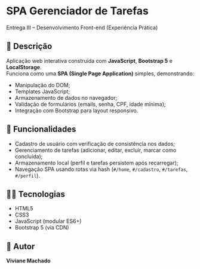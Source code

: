 # SPA Gerenciador de Tarefas
Entrega III – Desenvolvimento Front-end (Experiência Prática)

## 📌 Descrição
Aplicação web interativa construída com **JavaScript**, **Bootstrap 5** e **LocalStorage**.  
Funciona como uma **SPA (Single Page Application)** simples, demonstrando:
- Manipulação do DOM;
- Templates JavaScript;
- Armazenamento de dados no navegador;
- Validação de formulários (emails, senha, CPF, idade mínima);
- Integração com Bootstrap para layout responsivo.

## 🚀 Funcionalidades
- Cadastro de usuário com verificação de consistência nos dados;
- Gerenciamento de tarefas (adicionar, editar, excluir, marcar como concluída);
- Armazenamento local (perfil e tarefas persistem após recarregar);
- Navegação SPA usando rotas via hash (`#/home`, `#/cadastro`, `#/tarefas`, `#/perfil`).


## 👩‍💻 Tecnologias
- HTML5  
- CSS3  
- JavaScript (modular ES6+)  
- Bootstrap 5 (via CDN)

## 📎 Autor
**Viviane Machado** 

